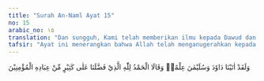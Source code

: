 ```yaml
---
title: "Surah An-Naml Ayat 15"
no: 15
arabic_no: ١٥
translation: "Dan sungguh, Kami telah memberikan ilmu kepada Dawud dan Sulaiman; dan keduanya berkata, “Segala puji bagi Allah yang melebihkan kami dari banyak hamba-hamba-Nya yang beriman.”"
tafsir: "Ayat ini menerangkan bahwa Allah telah menganugerahkan kepada Nabi Daud dan Nabi Sulaiman (putra Nabi Daud) ilmu pengetahuan, baik yang berhubungan dengan pengetahuan tentang Tuhan dan syariat-syariatnya, maupun yang berhubungan dengan pengetahuan umum, seperti kemampuan dan bakat memimpin dan mengatur bangsanya. Kedua nabi ini tidak saja memiliki pengetahuan, tetapi juga mengamalkannya dengan baik. Dengan demikian, ilmu pengetahuan yang dipunyai oleh masing-masing nabi itu tidak hanya berfaedah bagi dirinya sendiri, tetapi juga bagi masyarakat dan umatnya di dunia dan di akhirat kelak.\n\nKarena memperoleh nikmat yang tidak terhingga dari Allah, keduanya mensyukuri nikmat tersebut dengan mengucapkan: \n\nSegala puji bagi Allah yang telah melebihkan kami dari kebanyakan hamba-hamba yang beriman.\n\nSikap bersyukur Nabi Daud dan Nabi Sulaiman dalam menerima nikmat Allah itu merupakan sikap yang terpuji. Oleh karena itu, para ulama menganjurkan agar kaum Muslimin meneladani sikap tersebut. Mensyukuri nikmat berarti hamba yang menerima nikmat itu benar-benar merasakan bahwa yang diterimanya itu merupakan pernyataan kasih sayang Allah kepadanya dan merasa bahwa ia memang memerlukan nikmat Allah itu. Tanpa nikmat itu, ia tidak akan hidup dan merasakan kebahagiaan. Allah berfirman:\n\nDan (ingatlah) ketika Tuhanmu memaklumkan, \"Sesungguhnya jika kamu bersyukur, niscaya Aku akan menambah (nikmat) kepadamu, tetapi jika kamu mengingkari (nikmat-Ku), maka pasti azab-Ku sangat berat.\" (Ibrahim/14: 7).\n\nAllah mengangkat Nabi Daud sebagai seorang kepala negara dan rasul Allah. Sebagai kepala negara, Allah menganugerahkan kepada Nabi Daud segala macam ilmu yang diperlukan. Di antara keutamaan dan ilmu yang dikaruniakan itu ialah:\n\n1. Allah menundukkan gunung dan burung kepada Daud. Gunung dan burung itu bertasbih bersama Daud pagi dan petang. Allah berfirman:\n\nSungguh, Kamilah yang menundukkan gunung-gunung untuk bertasbih bersama dia (Daud) pada waktu petang dan pagi, dan (Kami tundukkan pula) burung-burung dalam keadaan terkumpul. Masing-masing sangat taat (kepada Allah). (sad/38: 18-19).\n\n2. Allah menganugerahkan kepada Daud pengetahuan melunakkan besi, sehingga ia dapat membuat baju besi dan keperluan lain, untuk memperkuat pemerintahan dan kerasulannya. Allah berfirman:\n\n... dan Kami telah melunakkan besi untuknya. (Saba'/34: 10).\n\n3. Allah telah menguatkan kerajaan Daud dan menganugerahinya hikmah dan kebijaksanaan, sehingga ia dapat menyelesaikan dengan mudah perselisihan dan perkara yang diajukan kepadanya. Allah berfirman:\n\nDan Kami kuatkan kerajaannya dan Kami berikan hikmah kepadanya serta kebijaksanaan dalam memutuskan perkara. (sad/38: 20).\n\nMenurut al-Baidhawi, yang dimaksud dengan firman Allah, \"Dan Kami perkuat kerajaannya\" ialah, \"Kami (Allah) telah memperkuatnya dengan kekebalan, memenangkan peperangan, dan banyak mempunyai tentara.\n\n4. Allah menurunkan kepadanya kitab Zabur, sehingga beliau termasuk salah seorang dari empat orang rasul yang diturunkan kitab kepadanya. Allah berfirman:\n\n\"... Dan sungguh, Kami telah memberikan kelebihan kepada sebagian nabi-nabi atas sebagian (yang lain), dan Kami berikan Zabur kepada Daud.\" (al-Isra'/17: 55).\n\n5. Allah memberikan kesanggupan kepadanya memahami pembicaraan burung, sebagaimana yang diterangkan pada ayat berikut."
---
```

وَلَقَدْ اٰتَيْنَا دَاوٗدَ وَسُلَيْمٰنَ عِلْمًاۗ وَقَالَا الْحَمْدُ لِلّٰهِ الَّذِيْ فَضَّلَنَا عَلٰى كَثِيْرٍ مِّنْ عِبَادِهِ الْمُؤْمِنِيْنَ  